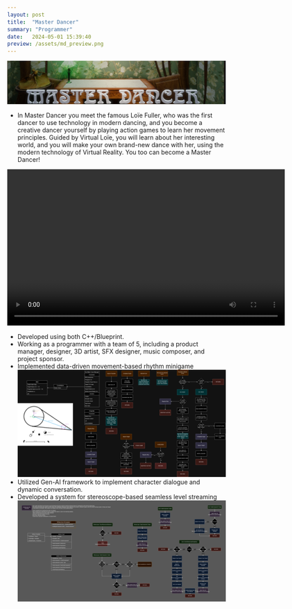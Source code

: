 ```yaml
---
layout: post
title:  "Master Dancer"
summary: "Programmer"
date:   2024-05-01 15:39:40
preview: /assets/md_preview.png
---
```


![Picture 1](/assets/MD_TitleCard.png)
* In Master Dancer you meet the famous Loïe Fuller, who was the first dancer to use technology in modern dancing, and you become a creative dancer yourself by playing action games to learn her movement principles. Guided by Virtual Loïe, you will learn about her interesting world, and you will make your own brand-new dance with her, using the modern technology of Virtual Reality. You too can become a Master Dancer! 

<video width="640" height="360" controls>
  <source src="/assets/MD Demo.mp4" type="video/mp4">
  Your browser does not support the video tag.
</video>

* Developed using both C++/Blueprint.
* Working as a programmer with a team of 5, including a product manager, designer, 3D artist, SFX designer, music composer, and project sponsor. 
* Implemented data-driven movement-based rhythm minigame
![Picture 2](/assets/StarmakerSystem.png)
* Utilized Gen-AI framework to implement character dialogue and dynamic conversation.
* Developed a system for stereoscope-based seamless level streaming
![Picture 3](/assets/StereoscopeSystem.png)

